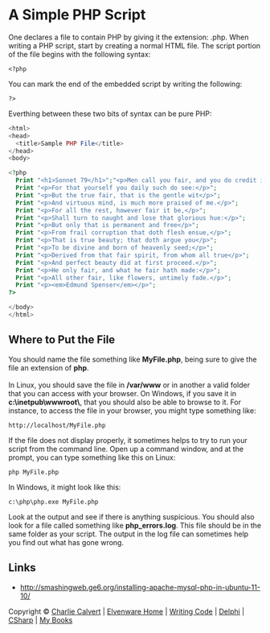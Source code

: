 <div id="container">

A Simple PHP Script
===================

One declares a file to contain PHP by giving it the extension: .php.
When writing a PHP script, start by creating a normal HTML file. The
script portion of the file begins with the following syntax:

```code
<?php
```

You can mark the end of the embedded script by writing the following:

```code
?>
```

Everthing between these two bits of syntax can be pure PHP:

```php
<html>
<head>    
  <title>Sample PHP File</title>
</head>
<body>

<?php
  Print "<h1>Sonnet 79</h1>";"<p>Men call you fair, and you do credit it,</p>";
  Print "<p>For that yourself you daily such do see:</p>";
  Print "<p>But the true fair, that is the gentle wit</p>";
  Print "<p>And virtuous mind, is much more praised of me.</p>";
  Print "<p>For all the rest, however fair it be,</p>";
  Print "<p>Shall turn to naught and lose that glorious hue:</p>";
  Print "<p>But only that is permanent and free</p>";
  Print "<p>From frail corruption that doth flesh ensue,</p>";
  Print "<p>That is true beauty; that doth argue you</p>";
  Print "<p>To be divine and born of heavenly seed;</p>";
  Print "<p>Derived from that fair spirit, from whom all true</p>";
  Print "<p>And perfect beauty did at first proceed.</p>";
  Print "<p>He only fair, and what he fair hath made:</p>";
  Print "<p>All other fair, like flowers, untimely fade.</p>";
  Print "<p><em>Edmund Spenser</em></p>";
?>

</body>
</html>
```

Where to Put the File
---------------------

You should name the file something like **MyFile.php**, being sure to
give the file an extension of **php**.\
\
In Linux, you should save the file in **/var/www** or in another a valid
folder that you can access with your browser. On Windows, if you save it
in **c:\\inetpub\\wwwroot\\**, that you should also be able to browse to
it. For instance, to access the file in your browser, you might type
something like:

``` {.code}
http://localhost/MyFile.php
```

If the file does not display properly, it sometimes helps to try to run
your script from the command line. Open up a command window, and at the
prompt, you can type something like this on Linux:

``` {.code}
php MyFile.php
```

In Windows, it might look like this:

``` {.code}
c:\php\php.exe MyFile.php
```

Look at the output and see if there is anything suspicious. You should
also look for a file called something like **php\_errors.log**. This
file should be in the same folder as your script. The output in the log
file can sometimes help you find out what has gone wrong.

**Links**
---------

-   http://smashingweb.ge6.org/installing-apache-mysql-php-in-ubuntu-11-10/

Copyright © [Charlie Calvert](../../../index.html) | [Elvenware
Home](../../../index.html) | [Writing Code](../../index.html) |
[Delphi](../../delphi/index.html) | [CSharp](../../csharp/index.html) |
[My Books](../../../books/index.html)

</div>
